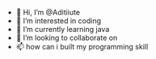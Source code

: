 - 👋 Hi, I’m @Aditiiute
- 👀 I’m interested in coding
- 🌱 I’m currently learning java
- 💞️ I’m looking to collaborate on 
- 📫 how can i built my programming skill

<!---
Aditiiute/Aditiiute is a ✨ special ✨ repository because its `README.md` (this file) appears on your GitHub profile.
You can click the Preview link to take a look at your changes.
--->
